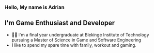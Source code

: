 ### Hello, My name is Adrian


## I'm Game Enthusiast and Developer
- 👨‍🎓 I'm a final year undergraduate at Blekinge Institute of Technology pursuing a Master of Science in Game and Software Engineering
- I like to spend my spare time with family, workout and gaming.


<br />
<br />

[website]: http://www.student.bth.se/~adno16/dbwebb-kurser/webgl/me/portfolio/index.html
